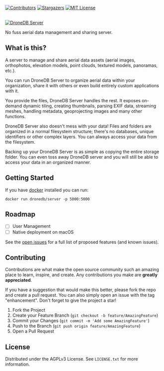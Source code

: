 [![Contributors][contributors-shield]][contributors-url]
[![Stargazers][stars-shield]][stars-url]
[![MIT License][license-shield]][license-url]

<!-- PROJECT LOGO -->
<br />
<div align="left">
  <a href="https://github.com/DroneDB/Server">
    <img src="https://user-images.githubusercontent.com/1951843/168663747-3118afa5-81ee-40a8-a03d-8589bea6a64b.png" alt="DroneDB Server">
  </a>

  <p align="left">
    No fuss aerial data management and sharing server.
  </p>
</div>

## What is this?

A server to manage and share aerial data assets (aerial images, orthophotos, elevation models, point clouds, textured models, panoramas, etc.).

You can run DroneDB Server to organize aerial data within your organization, share it with others or even build entirely custom applications with it. 

You provide the files, DroneDB Server handles the rest. It exposes on-demand dynamic tiling, creating thumbnails, parsing EXIF data, streaming meshes, handling metadata, geoprojecting images and many other functions.

DroneDB Server also doesn't mess with your data! Files and folders are organized in a normal filesystem structure; there's no databases, unique identifiers or other complex layers. You can always access your data from the filesystem. 

Backing up your DroneDB Server is as simple as copying the entire storage folder. You can even toss away DroneDB server and you will still be able to access your data in an organized manner.

<!-- GETTING STARTED -->
## Getting Started

If you have [docker](https://www.docker.com/) installed you can run:

```
docker run dronedb/server -p 5000:5000
```

## Roadmap

- [ ] User Management
- [ ] Native deployment on macOS

See the [open issues](https://github.com/DroneDB/Server/issues) for a full list of proposed features (and known issues).

## Contributing

Contributions are what make the open source community such an amazing place to learn, inspire, and create. Any contributions you make are **greatly appreciated**.

If you have a suggestion that would make this better, please fork the repo and create a pull request. You can also simply open an issue with the tag "enhancement".
Don't forget to give the project a star!

1. Fork the Project
2. Create your Feature Branch (`git checkout -b feature/AmazingFeature`)
3. Commit your Changes (`git commit -m 'Add some AmazingFeature'`)
4. Push to the Branch (`git push origin feature/AmazingFeature`)
5. Open a Pull Request

## License

Distributed under the AGPLv3 License. See `LICENSE.txt` for more information.

[contributors-shield]: https://img.shields.io/github/contributors/DroneDB/Server.svg?style=for-the-badge
[contributors-url]: https://github.com/DroneDB/Server/graphs/contributors
[stars-shield]: https://img.shields.io/github/stars/DroneDB/Server.svg?style=for-the-badge
[stars-url]: https://github.com/DroneDB/Server/stargazers
[license-shield]: https://img.shields.io/github/license/DroneDB/Server.svg?style=for-the-badge
[license-url]: https://github.com/DroneDB/Server/blob/master/LICENSE.txt
[product-screenshot]: images/screenshot.png